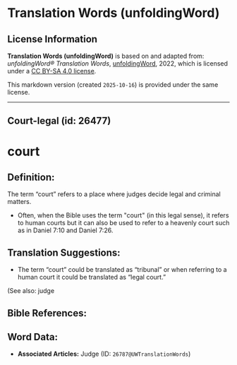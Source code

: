 # Translation Words (unfoldingWord)

## License Information

**Translation Words (unfoldingWord)** is based on and adapted from: _unfoldingWord® Translation Words_, [unfoldingWord](https://unfoldingword.org/utw), 2022, which is licensed under a [CC BY-SA 4.0 license](https://creativecommons.org/licenses/by-sa/4.0/legalcode.en).

This markdown version (created `2025-10-16`) is provided under the same license.



--------------------------------

## Court-legal (id: 26477)

court
=====

Definition:
-----------

The term “court” refers to a place where judges decide legal and criminal matters.

* Often, when the Bible uses the term "court" (in this legal sense), it refers to human courts but it can also be used to refer to a heavenly court such as in Daniel 7:10 and Daniel 7:26\.

Translation Suggestions:
------------------------

* The term “court” could be translated as “tribunal” or when referring to a human court it could be translated as “legal court.”

(See also: judge

Bible References:
-----------------

Word Data:
----------

* **Associated Articles:** Judge (ID: `26787@UWTranslationWords`)

